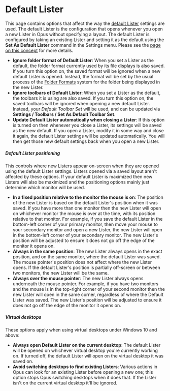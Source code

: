 # Default Lister

This page contains options that affect the way the [default Lister](/Manual/basic_concepts/the_lister/the_default_lister.md) settings are used. The default Lister is the configuration that opens whenever you open a new Lister in Opus without specifying a layout. The default Lister is configured by taking an existing Lister and setting it as the default using the **Set As Default Lister** command in the Settings menu. Please see the [page on this concept](/Manual/basic_concepts/the_lister/the_default_lister.md) for more details.

- **Ignore folder format of Default Lister**: When you set a Lister as the default, the folder format currently used by its file displays is also saved. If you turn this option on, the saved format will be ignored when a new default Lister is opened. Instead, the format will be set by the usual process of the [Folder Formats](../folders/folder_formats/RAEDME.md) system for the folder being displayed in the new Lister.
- **Ignore toolbars of Default Lister**: When you set a Lister as the default, the toolbars it is using are also saved. If you turn this option on, the saved toolbars will be ignored when opening a new default Lister. Instead, your *Default Toolbar Set* will be used, and can be updated via **Settings / Toolbars / Set As Default Toolbar Set**.
- **Update Default Lister automatically when closing a Lister**: If this option is turned on then whenever you close a Lister, its settings will be saved as the new default. If you open a Lister, modify it in some way and close it again, the default Lister settings will be updated automatically. You will then get those new default settings back when you open a new Lister.

##### Default Lister positioning

This controls where new Listers appear on-screen when they are opened using the default Lister settings. Listers opened via a saved layout aren't affected by these options. If your default Lister is maximized then new Listers will also be maximized and the positioning options mainly just determine which monitor will be used.

- **In a fixed position relative to the monitor the mouse is on**: The position of the new Lister is based on the default Lister's position when it was saved. If you have more than one monitor then the new Lister will open on whichever monitor the mouse is over at the time, with its position relative to that monitor. For example, if you save the default Lister in the bottom-left corner of your primary monitor, then move your mouse to your secondary monitor and open a new Lister, the new Lister will open in the bottom-left corner of your secondary monitor. The new Lister's position will be adjusted to ensure it does not go off the edge of the monitor it opens on.
- **Always in the same position**: The new Lister always opens in the exact position, and on the same monitor, where the default Lister was saved. The mouse pointer's position does not affect where the new Lister opens. If the default Lister's position is partially off-screen or between two monitors, the new Lister will be the same.
- **Always over the mouse pointer**: The new Lister always opens underneath the mouse pointer. For example, if you have two monitors and the mouse is in the top-right corner of your second monitor then the new Lister will open in the same corner, regardless of where the Default Lister was saved. The new Lister's position will be adjusted to ensure it does not go off the edge of the monitor it opens on.

##### Virtual desktops

These options apply when using virtual desktops under Windows 10 and above:

- **Always open Default Lister on the current desktop**: The default Lister will be opened on whichever virtual desktop you're currently working on. If turned off, the default Lister will open on the virtual desktop it was saved on.
- **Avoid switching desktops to find existing Listers**: Various actions in Opus can look for an existing Lister before opening a new one; this option stops Opus switching desktops when it does that. If the Lister isn't on the current virtual desktop it'll be ignored.
